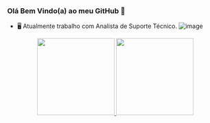 ### Olá Bem Vindo(a) ao meu GitHub 👋

- 🖥️ Atualmente trabalho com Analista de Suporte Técnico.
![image](https://user-images.githubusercontent.com/74989635/154867243-1948fab2-394a-44cc-a73d-50e4d4e61af1.png)

<div align="center">
  <a href="https://github.com/ttiago12">
  <img height="180em" src="https://github-readme-stats.vercel.app/api?username=ttiago12&show_icons=true&theme=solarized-dark_all_commits=true&count_private=true"/>
  <img height="180em" src="https://github-readme-stats.vercel.app/api/top-langs/?username=ttiago12&layout=compact&langs_count=7&theme=dark"/>
</div>
<!--
**ttiago12/ttiago12** is a ✨ _special_ ✨ repository because its `README.md` (this file) appears on your GitHub profile.

Here are some ideas to get you started:

- 🔭 I’m currently working on ...
- 🌱 I’m currently learning ...
- 👯 I’m looking to collaborate on ...
- 🤔 I’m looking for help with ...
- 💬 Ask me about ...
- 📫 How to reach me: ...
- 😄 Pronouns: ...
- ⚡ Fun fact: ...
-->
